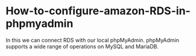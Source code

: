 # How-to-configure-amazon-RDS-in-phpmyadmin
In this we can connect RDS with our local phpMyAdmin. phpMyAdmin supports a wide range of operations on MySQL and MariaDB.
